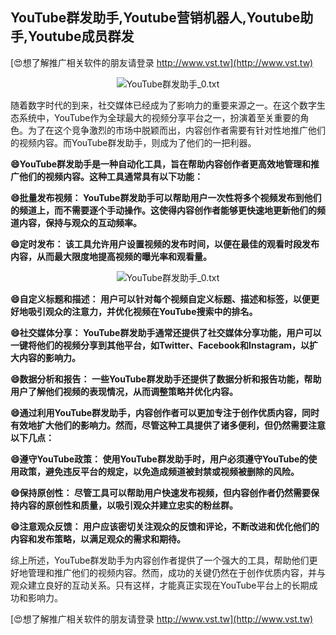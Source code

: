 ## **YouTube群发助手,Youtube营销机器人,Youtube助手,Youtube成员群发**

[😍想了解推广相关软件的朋友请登录 http://www.vst.tw](http://www.vst.tw)

 <center><img src="https://vst.tw/MP4/tuiguang/png/8.png" alt="YouTube群发助手_0.txt"></center>

随着数字时代的到来，社交媒体已经成为了影响力的重要来源之一。在这个数字生态系统中，YouTube作为全球最大的视频分享平台之一，扮演着至关重要的角色。为了在这个竞争激烈的市场中脱颖而出，内容创作者需要有针对性地推广他们的视频内容。而YouTube群发助手，则成为了他们的一把利器。

**😄YouTube群发助手是一种自动化工具，旨在帮助内容创作者更高效地管理和推广他们的视频内容。这种工具通常具有以下功能：**

**😄批量发布视频： YouTube群发助手可以帮助用户一次性将多个视频发布到他们的频道上，而不需要逐个手动操作。这使得内容创作者能够更快速地更新他们的频道内容，保持与观众的互动频率。**

**😄定时发布： 该工具允许用户设置视频的发布时间，以便在最佳的观看时段发布内容，从而最大限度地提高视频的曝光率和观看量。**

 <center><img src="https://vst.tw/MP4/tuiguang/png/4.png" alt="YouTube群发助手_0.txt"></center>

**😄自定义标题和描述： 用户可以针对每个视频自定义标题、描述和标签，以便更好地吸引观众的注意力，并优化视频在YouTube搜索中的排名。**

**😄社交媒体分享： YouTube群发助手通常还提供了社交媒体分享功能，用户可以一键将他们的视频分享到其他平台，如Twitter、Facebook和Instagram，以扩大内容的影响力。**

**😄数据分析和报告： 一些YouTube群发助手还提供了数据分析和报告功能，帮助用户了解他们视频的表现情况，从而调整策略并优化内容。**

**😄通过利用YouTube群发助手，内容创作者可以更加专注于创作优质内容，同时有效地扩大他们的影响力。然而，尽管这种工具提供了诸多便利，但仍然需要注意以下几点：**

**😄遵守YouTube政策： 使用YouTube群发助手时，用户必须遵守YouTube的使用政策，避免违反平台的规定，以免造成频道被封禁或视频被删除的风险。**

**😄保持原创性： 尽管工具可以帮助用户快速发布视频，但内容创作者仍然需要保持内容的原创性和质量，以吸引观众并建立忠实的粉丝群。**

**😄注意观众反馈： 用户应该密切关注观众的反馈和评论，不断改进和优化他们的内容和发布策略，以满足观众的需求和期待。**

综上所述，YouTube群发助手为内容创作者提供了一个强大的工具，帮助他们更好地管理和推广他们的视频内容。然而，成功的关键仍然在于创作优质内容，并与观众建立良好的互动关系。只有这样，才能真正实现在YouTube平台上的长期成功和影响力。

[😍想了解推广相关软件的朋友请登录 http://www.vst.tw](http://www.vst.tw)




